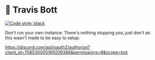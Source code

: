 # 💫 Travis Bott
[![Code style: black](https://img.shields.io/badge/code%20style-black-000000.svg)](https://github.com/psf/black)

Don't run your own instance. There's nothing stopping you, just don't as this wasn't made to be easy to setup.

<https://discord.com/api/oauth2/authorize?client_id=706530005169209386&permissions=8&scope=bot>
